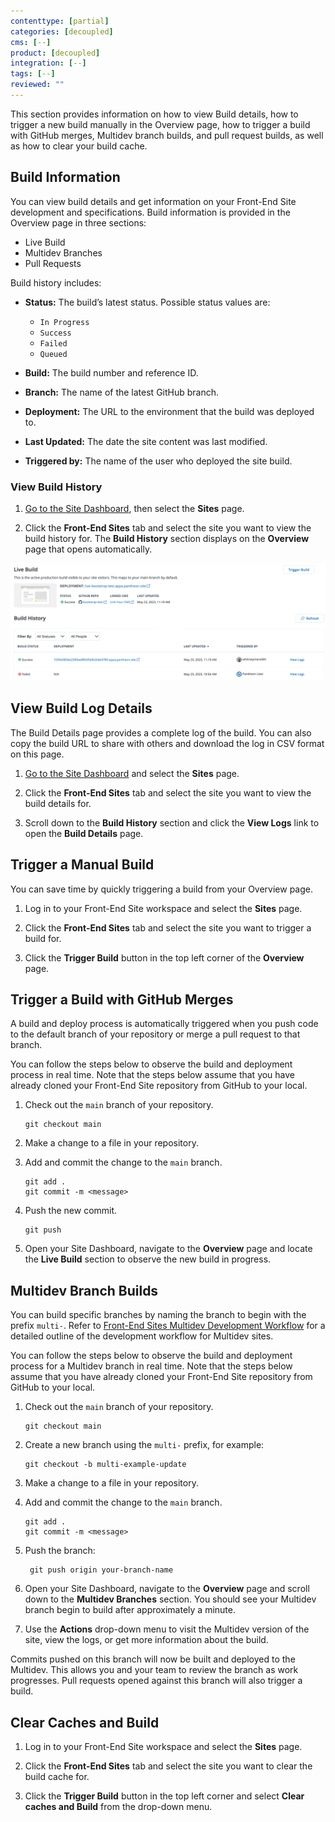 ```yaml
---
contenttype: [partial]
categories: [decoupled]
cms: [--]
product: [decoupled]
integration: [--]
tags: [--]
reviewed: ""
---
```


This section provides information on how to view Build details, how to trigger a new build manually in the Overview page, how to trigger a build with GitHub merges, Multidev branch builds, and pull request builds, as well as how to clear your build cache.

## Build Information

You can view build details and get information on your Front-End Site development and specifications. Build information is provided in the Overview page in three sections:

- Live Build
- Multidev Branches
- Pull Requests

Build history includes:

- **Status:** The build’s latest status. Possible status values are:
    - `In Progress`
    - `Success`
    - `Failed`
    - `Queued`

- **Build:** The build number and reference ID.
- **Branch:** The name of the latest GitHub branch.
- **Deployment:** The URL to the environment that the build was deployed to.
- **Last Updated:** The date the site content was last modified.
- **Triggered by:** The name of the user who deployed the site build.

### View Build History

1. [Go to the Site Dashboard](/guides/account-mgmt/workspace-sites-teams/sites#site-dashboard), then select the **Sites** page.

1. Click the **Front-End Sites** tab and select the site you want to view the build history for. The **Build History** section displays on the **Overview** page that opens automatically.

![build history](../../images/decoupled-build-history.png)

## View Build Log Details

The Build Details page provides a complete log of the build. You can also copy the build URL to share with others and download the log in CSV format on this page.

1. [Go to the Site Dashboard](/guides/account-mgmt/workspace-sites-teams/sites#site-dashboard) and select the **Sites** page.

1. Click the **Front-End Sites** tab and select the site you want to view the build details for.

1. Scroll down to the **Build History** section and click the **View Logs** link to open the **Build Details** page.

## Trigger a Manual Build

You can save time by quickly triggering a build from your Overview page.

1. Log in to your Front-End Site workspace and select the **Sites** page.

1. Click the **Front-End Sites** tab and select the site you want to trigger a build for.

1. Click the **Trigger Build** button in the top left corner of the **Overview** page.

## Trigger a Build with GitHub Merges

A build and deploy process is automatically triggered when you
push code to the default branch of your repository or merge a pull
request to that branch.

You can follow the steps below to observe the build and deployment process in real time. Note that the steps below assume that you have already cloned your Front-End Site repository from GitHub to your local.

1. Check out the `main` branch of your repository.

    ```bash{promptUser: user}
    git checkout main
    ```

1. Make a change to a file in your repository.

1. Add and commit the change to the `main` branch.

    ```bash{promptUser: user}
    git add .
    git commit -m <message>
    ```

1. Push the new commit.

    ```bash{promptUser: user}
    git push
    ```

1. Open your Site Dashboard, navigate to the **Overview** page and locate the **Live Build** section to observe the new build in progress.

## Multidev Branch Builds

You can build specific branches by naming the branch to begin with the prefix `multi-`. Refer to [Front-End Sites Multidev Development Workflow](/guides/decoupled/overview/considerations#front-end-sites-multidev-development-workflow) for a detailed outline of the development workflow for Multidev sites.

You can follow the steps below to observe the build and deployment process for a Multidev branch in real time. Note that the steps below assume that you have already cloned your Front-End Site repository from GitHub to your local.

1. Check out the `main` branch of your repository.

    ```bash{promptUser: user}
    git checkout main
    ```

1. Create a new branch using the `multi-` prefix, for example:

    ```bash{promptUser: user}
    git checkout -b multi-example-update
    ```

1. Make a change to a file in your repository.

1. Add and commit the change to the `main` branch.

    ```bash{promptUser: user}
    git add .
    git commit -m <message>
    ```

1. Push the branch:

    ```bash{promptUser: user}
     git push origin your-branch-name
    ```

1. Open your Site Dashboard, navigate to the **Overview** page and scroll down to the **Multidev Branches** section. You should see your Multidev branch begin to build after approximately a minute.

1. Use the **Actions** drop-down menu to visit the Multidev version of the site, view the logs, or get more information about the build.

Commits pushed on this branch will now be built and deployed to the Multidev. This allows you and your team to review the branch as work progresses. Pull requests opened against this branch will also trigger a build.

## Clear Caches and Build

1. Log in to your Front-End Site workspace and select the **Sites** page.

1. Click the **Front-End Sites** tab and select the site you want to clear the build cache for.

1. Click the **Trigger Build** button in the top left corner and select **Clear caches and Build** from the drop-down menu.